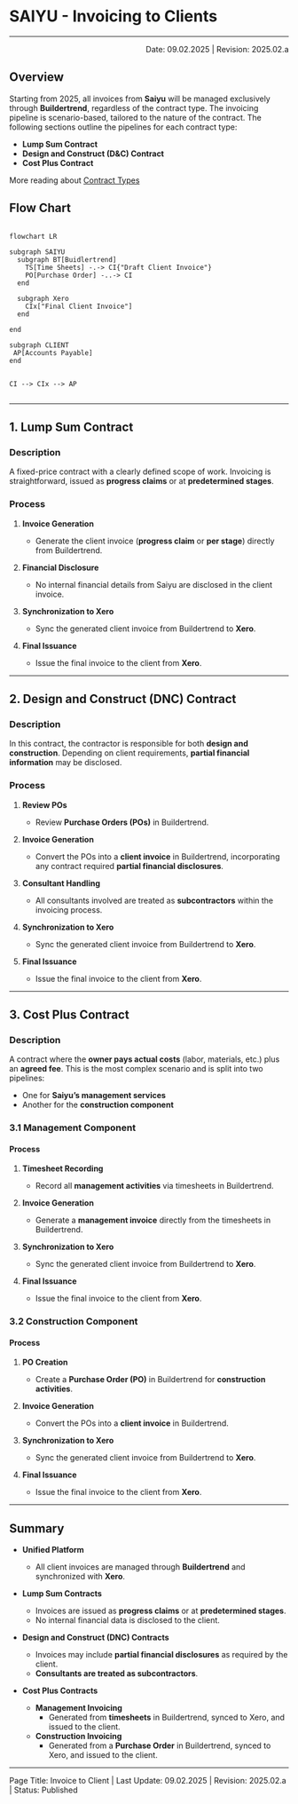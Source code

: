 # SAIYU - Invoicing to Clients 
---

<p style="text-align:right">Date: 09.02.2025 | Revision: 2025.02.a</p>

## Overview

Starting from 2025, all invoices from **Saiyu** will be managed exclusively through **Buildertrend**, regardless of the contract type. The invoicing pipeline is scenario-based, tailored to the nature of the contract. The following sections outline the pipelines for each contract type:

- **Lump Sum Contract**
- **Design and Construct (D&C) Contract**
- **Cost Plus Contract**

More reading about [Contract Types](/02-commercial/ConstructionContractExplained.md)

## Flow Chart
```mermaid

flowchart LR

subgraph SAIYU
  subgraph BT[Buidlertrend]
    TS[Time Sheets] -.-> CI{"Draft Client Invoice"}
    PO[Purchase Order] -..-> CI
  end

  subgraph Xero
  	CIx["Final Client Invoice"]
  end
  
end

subgraph CLIENT
 AP[Accounts Payable]
end


CI --> CIx --> AP


```


---

## 1. Lump Sum Contract

### Description
A fixed-price contract with a clearly defined scope of work. Invoicing is straightforward, issued as **progress claims** or at **predetermined stages**.

### Process

1. **Invoice Generation**  
   - Generate the client invoice (**progress claim** or **per stage**) directly from Buildertrend.

1. **Financial Disclosure**  
   - No internal financial details from Saiyu are disclosed in the client invoice.

1. **Synchronization to Xero**  
   - Sync the generated client invoice from Buildertrend to **Xero**.

1. **Final Issuance**  
   - Issue the final invoice to the client from **Xero**.

---

## 2. Design and Construct (DNC) Contract

### Description
In this contract, the contractor is responsible for both **design and construction**. Depending on client requirements, **partial financial information** may be disclosed.

### Process

1. **Review POs**  
   - Review **Purchase Orders (POs)** in Buildertrend.

2. **Invoice Generation**  
   - Convert the POs into a **client invoice** in Buildertrend, incorporating any contract required **partial financial disclosures**.

3. **Consultant Handling**  
   - All consultants involved are treated as **subcontractors** within the invoicing process.

4. **Synchronization to Xero**  
   - Sync the generated client invoice from Buildertrend to **Xero**.

5. **Final Issuance**  
   - Issue the final invoice to the client from **Xero**.

---

## 3. Cost Plus Contract

### Description
A contract where the **owner pays actual costs** (labor, materials, etc.) plus an **agreed fee**. This is the most complex scenario and is split into two pipelines:  
- One for **Saiyu’s management services**  
- Another for the **construction component**

### 3.1 Management Component

#### Process

1. **Timesheet Recording**  
   - Record all **management activities** via timesheets in Buildertrend.

2. **Invoice Generation**  
   - Generate a **management invoice** directly from the timesheets in Buildertrend.

4. **Synchronization to Xero**  
   - Sync the generated client invoice from Buildertrend to **Xero**.

5. **Final Issuance**  
   - Issue the final invoice to the client from **Xero**.

### 3.2 Construction Component

#### Process

1. **PO Creation**  
   - Create a **Purchase Order (PO)** in Buildertrend for **construction activities**.

2. **Invoice Generation**  
   - Convert the POs into a **client invoice** in Buildertrend.

4. **Synchronization to Xero**  
   - Sync the generated client invoice from Buildertrend to **Xero**.

5. **Final Issuance**  
   - Issue the final invoice to the client from **Xero**.

---

## Summary

- **Unified Platform**  
  - All client invoices are managed through **Buildertrend** and synchronized with **Xero**.

- **Lump Sum Contracts**  
  - Invoices are issued as **progress claims** or at **predetermined stages**.  
  - No internal financial data is disclosed to the client.

- **Design and Construct (DNC) Contracts**  
  - Invoices may include **partial financial disclosures** as required by the client.  
  - **Consultants are treated as subcontractors**.

- **Cost Plus Contracts**  
  - **Management Invoicing**  
    - Generated from **timesheets** in Buildertrend, synced to Xero, and issued to the client.  
  - **Construction Invoicing**  
    - Generated from a **Purchase Order** in Buildertrend, synced to Xero, and issued to the client.

---

Page Title: Invoice to Client | Last Update: 09.02.2025 | Revision: 2025.02.a | Status: Published
